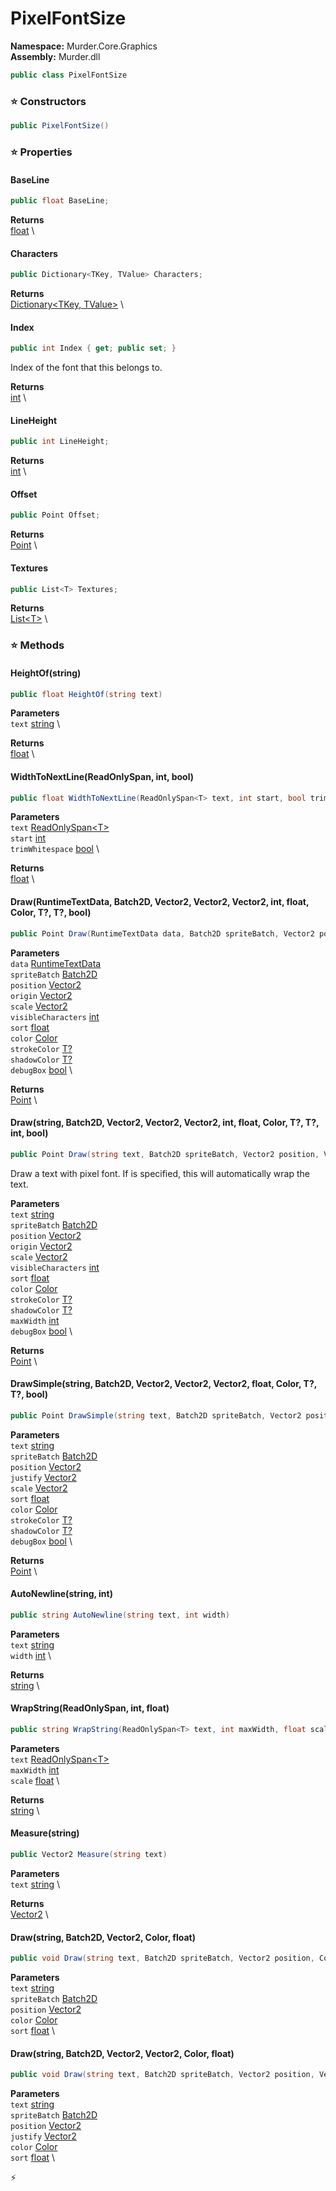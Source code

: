 # PixelFontSize

**Namespace:** Murder.Core.Graphics \
**Assembly:** Murder.dll

```csharp
public class PixelFontSize
```

### ⭐ Constructors
```csharp
public PixelFontSize()
```

### ⭐ Properties
#### BaseLine
```csharp
public float BaseLine;
```

**Returns** \
[float](https://learn.microsoft.com/en-us/dotnet/api/System.Single?view=net-7.0) \
#### Characters
```csharp
public Dictionary<TKey, TValue> Characters;
```

**Returns** \
[Dictionary\<TKey, TValue\>](https://learn.microsoft.com/en-us/dotnet/api/System.Collections.Generic.Dictionary-2?view=net-7.0) \
#### Index
```csharp
public int Index { get; public set; }
```

Index of the font that this belongs to.

**Returns** \
[int](https://learn.microsoft.com/en-us/dotnet/api/System.Int32?view=net-7.0) \
#### LineHeight
```csharp
public int LineHeight;
```

**Returns** \
[int](https://learn.microsoft.com/en-us/dotnet/api/System.Int32?view=net-7.0) \
#### Offset
```csharp
public Point Offset;
```

**Returns** \
[Point](../../../Murder/Core/Geometry/Point.html) \
#### Textures
```csharp
public List<T> Textures;
```

**Returns** \
[List\<T\>](https://learn.microsoft.com/en-us/dotnet/api/System.Collections.Generic.List-1?view=net-7.0) \
### ⭐ Methods
#### HeightOf(string)
```csharp
public float HeightOf(string text)
```

**Parameters** \
`text` [string](https://learn.microsoft.com/en-us/dotnet/api/System.String?view=net-7.0) \

**Returns** \
[float](https://learn.microsoft.com/en-us/dotnet/api/System.Single?view=net-7.0) \

#### WidthToNextLine(ReadOnlySpan<T>, int, bool)
```csharp
public float WidthToNextLine(ReadOnlySpan<T> text, int start, bool trimWhitespace)
```

**Parameters** \
`text` [ReadOnlySpan\<T\>](https://learn.microsoft.com/en-us/dotnet/api/System.ReadOnlySpan-1?view=net-7.0) \
`start` [int](https://learn.microsoft.com/en-us/dotnet/api/System.Int32?view=net-7.0) \
`trimWhitespace` [bool](https://learn.microsoft.com/en-us/dotnet/api/System.Boolean?view=net-7.0) \

**Returns** \
[float](https://learn.microsoft.com/en-us/dotnet/api/System.Single?view=net-7.0) \

#### Draw(RuntimeTextData, Batch2D, Vector2, Vector2, Vector2, int, float, Color, T?, T?, bool)
```csharp
public Point Draw(RuntimeTextData data, Batch2D spriteBatch, Vector2 position, Vector2 origin, Vector2 scale, int visibleCharacters, float sort, Color color, T? strokeColor, T? shadowColor, bool debugBox)
```

**Parameters** \
`data` [RuntimeTextData](../../../Murder/Core/Graphics/RuntimeTextData.html) \
`spriteBatch` [Batch2D](../../../Murder/Core/Graphics/Batch2D.html) \
`position` [Vector2](https://learn.microsoft.com/en-us/dotnet/api/System.Numerics.Vector2?view=net-7.0) \
`origin` [Vector2](https://learn.microsoft.com/en-us/dotnet/api/System.Numerics.Vector2?view=net-7.0) \
`scale` [Vector2](https://learn.microsoft.com/en-us/dotnet/api/System.Numerics.Vector2?view=net-7.0) \
`visibleCharacters` [int](https://learn.microsoft.com/en-us/dotnet/api/System.Int32?view=net-7.0) \
`sort` [float](https://learn.microsoft.com/en-us/dotnet/api/System.Single?view=net-7.0) \
`color` [Color](../../../Murder/Core/Graphics/Color.html) \
`strokeColor` [T?](https://learn.microsoft.com/en-us/dotnet/api/System.Nullable-1?view=net-7.0) \
`shadowColor` [T?](https://learn.microsoft.com/en-us/dotnet/api/System.Nullable-1?view=net-7.0) \
`debugBox` [bool](https://learn.microsoft.com/en-us/dotnet/api/System.Boolean?view=net-7.0) \

**Returns** \
[Point](../../../Murder/Core/Geometry/Point.html) \

#### Draw(string, Batch2D, Vector2, Vector2, Vector2, int, float, Color, T?, T?, int, bool)
```csharp
public Point Draw(string text, Batch2D spriteBatch, Vector2 position, Vector2 origin, Vector2 scale, int visibleCharacters, float sort, Color color, T? strokeColor, T? shadowColor, int maxWidth, bool debugBox)
```

Draw a text with pixel font. If <paramref name="maxWidth" /> is specified, this will automatically wrap the text.

**Parameters** \
`text` [string](https://learn.microsoft.com/en-us/dotnet/api/System.String?view=net-7.0) \
`spriteBatch` [Batch2D](../../../Murder/Core/Graphics/Batch2D.html) \
`position` [Vector2](https://learn.microsoft.com/en-us/dotnet/api/System.Numerics.Vector2?view=net-7.0) \
`origin` [Vector2](https://learn.microsoft.com/en-us/dotnet/api/System.Numerics.Vector2?view=net-7.0) \
`scale` [Vector2](https://learn.microsoft.com/en-us/dotnet/api/System.Numerics.Vector2?view=net-7.0) \
`visibleCharacters` [int](https://learn.microsoft.com/en-us/dotnet/api/System.Int32?view=net-7.0) \
`sort` [float](https://learn.microsoft.com/en-us/dotnet/api/System.Single?view=net-7.0) \
`color` [Color](../../../Murder/Core/Graphics/Color.html) \
`strokeColor` [T?](https://learn.microsoft.com/en-us/dotnet/api/System.Nullable-1?view=net-7.0) \
`shadowColor` [T?](https://learn.microsoft.com/en-us/dotnet/api/System.Nullable-1?view=net-7.0) \
`maxWidth` [int](https://learn.microsoft.com/en-us/dotnet/api/System.Int32?view=net-7.0) \
`debugBox` [bool](https://learn.microsoft.com/en-us/dotnet/api/System.Boolean?view=net-7.0) \

**Returns** \
[Point](../../../Murder/Core/Geometry/Point.html) \

#### DrawSimple(string, Batch2D, Vector2, Vector2, Vector2, float, Color, T?, T?, bool)
```csharp
public Point DrawSimple(string text, Batch2D spriteBatch, Vector2 position, Vector2 justify, Vector2 scale, float sort, Color color, T? strokeColor, T? shadowColor, bool debugBox)
```

**Parameters** \
`text` [string](https://learn.microsoft.com/en-us/dotnet/api/System.String?view=net-7.0) \
`spriteBatch` [Batch2D](../../../Murder/Core/Graphics/Batch2D.html) \
`position` [Vector2](https://learn.microsoft.com/en-us/dotnet/api/System.Numerics.Vector2?view=net-7.0) \
`justify` [Vector2](https://learn.microsoft.com/en-us/dotnet/api/System.Numerics.Vector2?view=net-7.0) \
`scale` [Vector2](https://learn.microsoft.com/en-us/dotnet/api/System.Numerics.Vector2?view=net-7.0) \
`sort` [float](https://learn.microsoft.com/en-us/dotnet/api/System.Single?view=net-7.0) \
`color` [Color](../../../Murder/Core/Graphics/Color.html) \
`strokeColor` [T?](https://learn.microsoft.com/en-us/dotnet/api/System.Nullable-1?view=net-7.0) \
`shadowColor` [T?](https://learn.microsoft.com/en-us/dotnet/api/System.Nullable-1?view=net-7.0) \
`debugBox` [bool](https://learn.microsoft.com/en-us/dotnet/api/System.Boolean?view=net-7.0) \

**Returns** \
[Point](../../../Murder/Core/Geometry/Point.html) \

#### AutoNewline(string, int)
```csharp
public string AutoNewline(string text, int width)
```

**Parameters** \
`text` [string](https://learn.microsoft.com/en-us/dotnet/api/System.String?view=net-7.0) \
`width` [int](https://learn.microsoft.com/en-us/dotnet/api/System.Int32?view=net-7.0) \

**Returns** \
[string](https://learn.microsoft.com/en-us/dotnet/api/System.String?view=net-7.0) \

#### WrapString(ReadOnlySpan<T>, int, float)
```csharp
public string WrapString(ReadOnlySpan<T> text, int maxWidth, float scale)
```

**Parameters** \
`text` [ReadOnlySpan\<T\>](https://learn.microsoft.com/en-us/dotnet/api/System.ReadOnlySpan-1?view=net-7.0) \
`maxWidth` [int](https://learn.microsoft.com/en-us/dotnet/api/System.Int32?view=net-7.0) \
`scale` [float](https://learn.microsoft.com/en-us/dotnet/api/System.Single?view=net-7.0) \

**Returns** \
[string](https://learn.microsoft.com/en-us/dotnet/api/System.String?view=net-7.0) \

#### Measure(string)
```csharp
public Vector2 Measure(string text)
```

**Parameters** \
`text` [string](https://learn.microsoft.com/en-us/dotnet/api/System.String?view=net-7.0) \

**Returns** \
[Vector2](https://learn.microsoft.com/en-us/dotnet/api/System.Numerics.Vector2?view=net-7.0) \

#### Draw(string, Batch2D, Vector2, Color, float)
```csharp
public void Draw(string text, Batch2D spriteBatch, Vector2 position, Color color, float sort)
```

**Parameters** \
`text` [string](https://learn.microsoft.com/en-us/dotnet/api/System.String?view=net-7.0) \
`spriteBatch` [Batch2D](../../../Murder/Core/Graphics/Batch2D.html) \
`position` [Vector2](https://learn.microsoft.com/en-us/dotnet/api/System.Numerics.Vector2?view=net-7.0) \
`color` [Color](../../../Murder/Core/Graphics/Color.html) \
`sort` [float](https://learn.microsoft.com/en-us/dotnet/api/System.Single?view=net-7.0) \

#### Draw(string, Batch2D, Vector2, Vector2, Color, float)
```csharp
public void Draw(string text, Batch2D spriteBatch, Vector2 position, Vector2 justify, Color color, float sort)
```

**Parameters** \
`text` [string](https://learn.microsoft.com/en-us/dotnet/api/System.String?view=net-7.0) \
`spriteBatch` [Batch2D](../../../Murder/Core/Graphics/Batch2D.html) \
`position` [Vector2](https://learn.microsoft.com/en-us/dotnet/api/System.Numerics.Vector2?view=net-7.0) \
`justify` [Vector2](https://learn.microsoft.com/en-us/dotnet/api/System.Numerics.Vector2?view=net-7.0) \
`color` [Color](../../../Murder/Core/Graphics/Color.html) \
`sort` [float](https://learn.microsoft.com/en-us/dotnet/api/System.Single?view=net-7.0) \



⚡